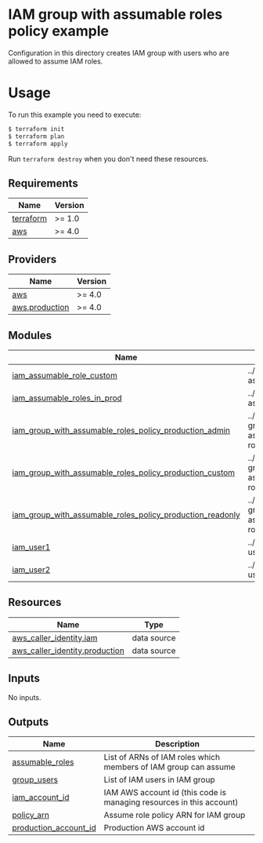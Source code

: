 # IAM group with assumable roles policy example

Configuration in this directory creates IAM group with users who are allowed to assume IAM roles.

# Usage

To run this example you need to execute:

```bash
$ terraform init
$ terraform plan
$ terraform apply
```

Run `terraform destroy` when you don't need these resources.

<!-- BEGINNING OF PRE-COMMIT-TERRAFORM DOCS HOOK -->
## Requirements

| Name | Version |
|------|---------|
| <a name="requirement_terraform"></a> [terraform](#requirement\_terraform) | >= 1.0 |
| <a name="requirement_aws"></a> [aws](#requirement\_aws) | >= 4.0 |

## Providers

| Name | Version |
|------|---------|
| <a name="provider_aws"></a> [aws](#provider\_aws) | >= 4.0 |
| <a name="provider_aws.production"></a> [aws.production](#provider\_aws.production) | >= 4.0 |

## Modules

| Name | Source | Version |
|------|--------|---------|
| <a name="module_iam_assumable_role_custom"></a> [iam\_assumable\_role\_custom](#module\_iam\_assumable\_role\_custom) | ../../modules/iam-assumable-role | n/a |
| <a name="module_iam_assumable_roles_in_prod"></a> [iam\_assumable\_roles\_in\_prod](#module\_iam\_assumable\_roles\_in\_prod) | ../../modules/iam-assumable-roles | n/a |
| <a name="module_iam_group_with_assumable_roles_policy_production_admin"></a> [iam\_group\_with\_assumable\_roles\_policy\_production\_admin](#module\_iam\_group\_with\_assumable\_roles\_policy\_production\_admin) | ../../modules/iam-group-with-assumable-roles-policy | n/a |
| <a name="module_iam_group_with_assumable_roles_policy_production_custom"></a> [iam\_group\_with\_assumable\_roles\_policy\_production\_custom](#module\_iam\_group\_with\_assumable\_roles\_policy\_production\_custom) | ../../modules/iam-group-with-assumable-roles-policy | n/a |
| <a name="module_iam_group_with_assumable_roles_policy_production_readonly"></a> [iam\_group\_with\_assumable\_roles\_policy\_production\_readonly](#module\_iam\_group\_with\_assumable\_roles\_policy\_production\_readonly) | ../../modules/iam-group-with-assumable-roles-policy | n/a |
| <a name="module_iam_user1"></a> [iam\_user1](#module\_iam\_user1) | ../../modules/iam-user | n/a |
| <a name="module_iam_user2"></a> [iam\_user2](#module\_iam\_user2) | ../../modules/iam-user | n/a |

## Resources

| Name | Type |
|------|------|
| [aws_caller_identity.iam](https://registry.terraform.io/providers/hashicorp/aws/latest/docs/data-sources/caller_identity) | data source |
| [aws_caller_identity.production](https://registry.terraform.io/providers/hashicorp/aws/latest/docs/data-sources/caller_identity) | data source |

## Inputs

No inputs.

## Outputs

| Name | Description |
|------|-------------|
| <a name="output_assumable_roles"></a> [assumable\_roles](#output\_assumable\_roles) | List of ARNs of IAM roles which members of IAM group can assume |
| <a name="output_group_users"></a> [group\_users](#output\_group\_users) | List of IAM users in IAM group |
| <a name="output_iam_account_id"></a> [iam\_account\_id](#output\_iam\_account\_id) | IAM AWS account id (this code is managing resources in this account) |
| <a name="output_policy_arn"></a> [policy\_arn](#output\_policy\_arn) | Assume role policy ARN for IAM group |
| <a name="output_production_account_id"></a> [production\_account\_id](#output\_production\_account\_id) | Production AWS account id |
<!-- END OF PRE-COMMIT-TERRAFORM DOCS HOOK -->

